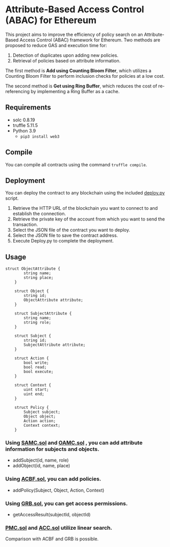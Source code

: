 # Attribute-Based Access Control (ABAC) for Ethereum

<!-- このプロジェクトは，Ethereum上での属性ベースアクセス制御フレームワークに関するポリシー検索効率の改善を目指す．
1. 新規ポリシー追加に伴う重複の判定
2. 属性情報をキーとしたポリシーの取得
の二つに対して，GASと実行時間を削減することを目的とした手法を二つを提案している．
一つ目は，Add using Counting Bloom Filter で，これはCounting Bloom Filterにてポリシーの包含判定を低コストで行っている．
二つ目は，Get using Ring Buffe で，これはRing Buffer をキャッシュとして実装することで，再参照のコストを削減している． -->

This project aims to improve the efficiency of policy search on an Attribute-Based Access Control (ABAC) framework for Ethereum. Two methods are proposed to reduce GAS and execution time for:

1. Detection of duplicates upon adding new policies.
2. Retrieval of policies based on attribute information.

The first method is **Add using Counting Bloom Filter**, which utilizes a Counting Bloom Filter to perform inclusion checks for policies at a low cost.

The second method is **Get using Ring Buffer**, which reduces the cost of re-referencing by implementing a Ring Buffer as a cache.

## Requirements
- solc 0.8.19
- truffle 5.11.5
- Python 3.9
   - `pip3 install web3`

## Compile
You can compile all contracts using the command `truffle compile`.

## Deployment
You can deploy the contract to any blockchain using the included [deploy.py](python%deploy.py) script.
1. Retrieve the HTTP URL of the blockchain you want to connect to and establish the connection.
2. Retrieve the private key of the account from which you want to send the transaction.
3. Select the JSON file of the contract you want to deploy.
4. Select the JSON file to save the contract address.
5. Execute Deploy.py to complete the deployment.

## Usage
```solidity:Difinition
struct ObjectAttribute {
        string name;
        string place;
    }

    struct Object {
        string id;
        ObjectAttribute attribute;
    }

    struct SubjectAttribute {
        string name;
        string role;
    }

    struct Subject {
        string id;
        SubjectAttribute attribute;
    }

    struct Action {
        bool write;
        bool read;
        bool execute;
    }

    struct Context {
        uint start;
        uint end;
    }

    struct Policy {
        Subject subject;
        Object object;
        Action action;
        Context context;
    }
```
### Using [SAMC.sol](contracts%SAMC.sol) and [OAMC.sol](contracts%OAMC.sol) , you can add attribute information for subjects and objects.
- addSubject(id, name, role)
- addObject(id, name, place)
### Using [ACBF.sol](contracts%ACBF.sol), you can add policies.
- addPolicy(Subject, Object, Action, Context)
### Using [GRB.sol](contracts%GRB.sol), you can get access permissions.
- getAccessResult(subjectId, objectId)
### [PMC.sol](contracts%PMC.sol) and [ACC.sol](contracts%ACC.sol) utilize linear search.
Comparison with ACBF and GRB is possible.

## 